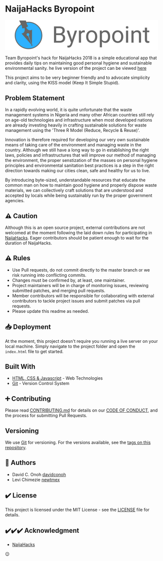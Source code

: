 # NaijaHacks Byropoint

![Byropoint](img/logo.png)

Team Byropoint's hack for NaijaHacks 2018 is a simple educational app that provides daily tips on maintaining good personal hygiene and sustainable environmental sanity. he live version of the project can be viewed [here](https://github.com/davidconoh.github.io/naijahacks-byropoint)

This project aims to be very beginner friendly and to advocate simplicity and clarity, using the KISS model (Keep It Simple Stupid).

## Problem Statement

In a rapidly evolving world, it is quite unfortunate that the waste management systems in Nigeria and many other African countries still rely on age-old technologies and infrastructure when most developed nations are already investing heavily in crafting sustainable solutions for waste management using the 'Three R Model (Reduce, Recycle & Reuse)'.

Innovation is therefore required for developing our very own sustainable means of taking care of the environment and managing waste in the country. Although we still have a long way to go in establishing the right laws, policies and infrastructures that will improve our method of managing the environment, the proper senstization of the masses on personal hygiene principles and environmental sanitation best practices is a step in the right direction towards making our cities clean, safe and healthy for us to live.

By introducing byte-sized, understandable resources that educate the common man on how to maintain good hygiene and properly dispose waste materials, we can collectively craft solutions that are understood and accepted by locals while being sustainably run by the proper government agencies.

## ⚠️ Caution

Although this is an open source project, external contributions are not welcomed at the moment following the laid down rules for participating in [NaijaHacks](https://naijahacks.com). Eager contributors should be patient enough to wait for the duration of NaijaHacks.

## ⚠️ Rules

* Use Pull requests, do not commit directly to the master branch or we risk running into conflicting commits.  
* Changes must be confirmed by, at least, one maintainer.
* Project maintainers will be in charge of monitoring issues, reviewing submitted patches, and merging pull requests.
* Member contributors will be responsible for collaborating with external contributors to tackle project issues and submit patches via pull requests.
* Please update this readme as needed.

## 📥 Deployment

At the moment, this project doesn't require you running a live server on your local machine. Simply navigate to the project folder and open the `index.html` file to get started.

## Built With

* [HTML, CSS & Javascript](#) - Web Technologies
* [Git](https://git-scm.com) - Version Control System

## ➕ Contributing

Please read [CONTRIBUTING.md](CONTRIBUTING.md) for details on our [CODE OF CONDUCT](CODE_OF_CONDUCT.md), and the process for submitting Pull Requests.

## Versioning

We use [Git](https://git-scm.com/) for versioning. For the versions available, see the [tags on this repository](https://github.com/davidconoh/naijahacks-byropoint/tags).

## 📖 Authors

* David C. Onoh [davidconoh](https://github.com/davidconoh)
* Levi Chimezie [newtmex](https://github.com/newtmex) 

## ✔️ License

This project is licensed under the MIT License - see the [LICENSE](LICENSE) file for details.

## ✔️✔️✔️ Acknowledgment

* [NaijaHacks](http://naijahacks.com/)

:wink:
